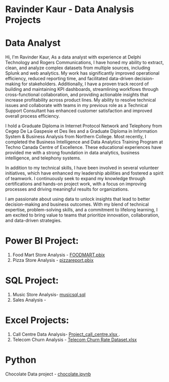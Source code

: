 # Ravinder Kaur - Data Analysis Projects
# Data Analyst
Hi, I'm Ravinder Kaur, As a data analyst with experience at Delphi Technology and Rogers Communications, I have honed my ability to extract, clean, and analyze complex datasets from multiple sources, including Splunk and web analytics. My work has significantly improved operational efficiency, reduced reporting time, and facilitated data-driven decision-making for stakeholders. Additionally, I have a proven track record of building and maintaining KPI dashboards, streamlining workflows through cross-functional collaboration, and providing actionable insights that increase profitability across product lines. My ability to resolve technical issues and collaborate with teams in my previous role as a Technical Support Consultant has enhanced customer satisfaction and improved overall process efficiency.

I hold a Graduate Diploma in Internet Protocol Network and Telephony from Cegep De La Gaspesie et Des Iles and a Graduate Diploma in Information System & Business Analysis from Northern College. Most recently, I completed the Business Intelligence and Data Analytics Training Program at Techno Canada Centre of Excellence. These educational experiences have provided me with a strong foundation in data analytics, business intelligence, and telephony systems.

In addition to my technical skills, I have been involved in several volunteer initiatives, which have enhanced my leadership abilities and fostered a spirit of teamwork. I continuously seek to expand my knowledge through certifications and hands-on project work, with a focus on improving processes and driving meaningful results for organizations.

I am passionate about using data to unlock insights that lead to better decision-making and business outcomes. With my blend of technical expertise, problem-solving skills, and a commitment to lifelong learning, I am excited to bring value to teams that prioritize innovation, collaboration, and data-driven strategies.

# Power BI Project: 
1. Food Mart Store Analysis - [FOODMART.pbix](https://github.com/RavinderKaur7/Ravinder-s_Portfolio/blob/main/FOODMART.pbix)
2. Pizza Store Analysis - [pizzareport.pbix](https://github.com/RavinderKaur7/Ravinder-s_Portfolio/blob/main/pizzareport.pbix)

# SQL Project:
1. Music Store Analysis- [musicsql.sql](https://github.com/RavinderKaur7/Ravinder-s_Portfolio/blob/main/musicsql.sql)
2. Sales Analysis - 

# Excel Projects:
1. Call Centre Data Analysis- [Project_call_centre.xlsx
](https://github.com/RavinderKaur7/Ravinder-s_Portfolio/blob/main/Project_call_centre.xlsx).
2. Telecom Churn Analysis - [Telecom Churn Rate Dataset.xlsx
](https://github.com/RavinderKaur7/Ravinder-s_Portfolio/blob/main/Telecom%20Churn%20Rate%20Dataset.xlsx)

# Python
Chocolate Data project - [chocolate.ipynb](https://github.com/RavinderKaur7/Ravinder-s_Portfolio/blob/main/chocolate.ipynb)

